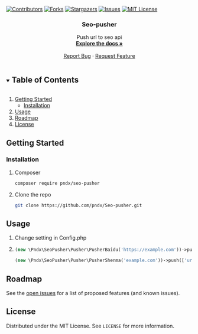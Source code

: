 <!-- PROJECT SHIELDS -->
<!--
*** I'm using markdown "reference style" links for readability.
*** Reference links are enclosed in brackets [ ] instead of parentheses ( ).
*** See the bottom of this document for the declaration of the reference variables
*** for contributors-url, forks-url, etc. This is an optional, concise syntax you may use.
*** https://www.markdownguide.org/basic-syntax/#reference-style-links
-->
[![Contributors][contributors-shield]][contributors-url]
[![Forks][forks-shield]][forks-url]
[![Stargazers][stars-shield]][stars-url]
[![Issues][issues-shield]][issues-url]
[![MIT License][license-shield]][license-url]



<h3 align="center">Seo-pusher</h3>

  <p align="center">
    Push url to seo api
    <br />
    <a href="https://github.com/pndx/Seo-pusher"><strong>Explore the docs »</strong></a>
    <br />
    <br />
    <a href="https://github.com/pndx/Seo-pusher/issues">Report Bug</a>
    ·
    <a href="https://github.com/pndx/Seo-pusher/issues">Request Feature</a>
  </p>



<!-- TABLE OF CONTENTS -->
<details open="open">
  <summary><h2 style="display: inline-block">Table of Contents</h2></summary>
  <ol>
    <li>
      <a href="#getting-started">Getting Started</a>
      <ul>
        <li><a href="#installation">Installation</a></li>
      </ul>
    </li>
    <li><a href="#usage">Usage</a></li>
    <li><a href="#roadmap">Roadmap</a></li>
    <li><a href="#license">License</a></li>
  </ol>
</details>

<!-- GETTING STARTED -->
## Getting Started

### Installation

1. Composer
   ```sh
   composer require pndx/seo-pusher
   ```
2. Clone the repo
   ```sh
   git clone https://github.com/pndx/Seo-pusher.git
   ```



<!-- USAGE EXAMPLES -->
## Usage

1. Change setting in Config.php

2. ```php
   (new \Pndx\SeoPusher\Pusher\PusherBaidu('https://example.com'))->push(['url1', 'url2']);
   
   (new \Pndx\SeoPusher\Pusher\PusherShenma('example.com'))->push(['url1', 'url2']);
   ``` 



<!-- ROADMAP -->
## Roadmap

See the [open issues](https://github.com/pndx/Seo-pusher/issues) for a list of proposed features (and known issues).




<!-- LICENSE -->
## License

Distributed under the MIT License. See `LICENSE` for more information.



<!-- MARKDOWN LINKS & IMAGES -->
<!-- https://www.markdownguide.org/basic-syntax/#reference-style-links -->
[contributors-shield]: https://img.shields.io/github/contributors/pndx/repo.svg?style=for-the-badge
[contributors-url]: https://github.com/pndx/Seo-pusher/graphs/contributors
[forks-shield]: https://img.shields.io/github/forks/pndx/repo.svg?style=for-the-badge
[forks-url]: https://github.com/pndx/Seo-pusher/network/members
[stars-shield]: https://img.shields.io/github/stars/pndx/repo.svg?style=for-the-badge
[stars-url]: https://github.com/pndx/Seo-pusher/stargazers
[issues-shield]: https://img.shields.io/github/issues/pndx/repo.svg?style=for-the-badge
[issues-url]: https://github.com/pndx/Seo-pusher/issues
[license-shield]: https://img.shields.io/github/license/pndx/repo.svg?style=for-the-badge
[license-url]: https://github.com/pndx/Seo-pusher/blob/main/LICENSE